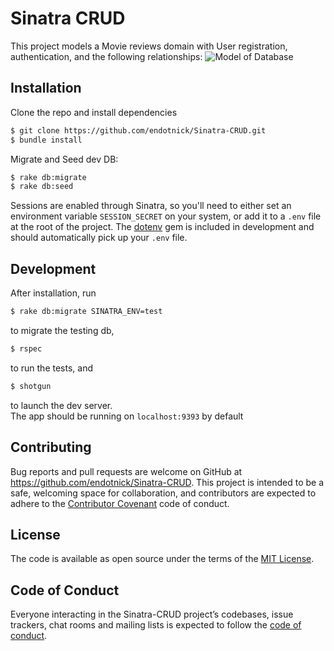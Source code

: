 # Sinatra CRUD

This project models a Movie reviews domain with User registration, authentication, and the following relationships: 
![Model of Database](https://cdn.buttercms.com/zKzZqfr4TCd7fL26dbPQ)

## Installation

Clone the repo and install dependencies

```bash
$ git clone https://github.com/endotnick/Sinatra-CRUD.git
$ bundle install
```

Migrate and Seed dev DB:

```bash
$ rake db:migrate
$ rake db:seed
```

Sessions are enabled through Sinatra, so you'll need to either set an environment variable `SESSION_SECRET` on your system, or add it to a `.env` file at the root of the project. The [dotenv](https://github.com/bkeepers/dotenv) gem is included in development and should automatically pick up your `.env` file.

## Development

After installation, run 

```bash
$ rake db:migrate SINATRA_ENV=test
```
 to migrate the testing db,
 
```bash
$ rspec
```
to run the tests, and


```bash
$ shotgun
```
to launch the dev server.   
The app should be running on `localhost:9393` by default


## Contributing

Bug reports and pull requests are welcome on GitHub at https://github.com/endotnick/Sinatra-CRUD. This project is intended to be a safe, welcoming space for collaboration, and contributors are expected to adhere to the [Contributor Covenant](http://contributor-covenant.org) code of conduct.

## License

The code is available as open source under the terms of the [MIT License](https://opensource.org/licenses/MIT).

## Code of Conduct

Everyone interacting in the Sinatra-CRUD project’s codebases, issue trackers, chat rooms and mailing lists is expected to follow the [code of conduct](https://github.com/endotnick/Sinatra-CRUD/blob/master/CODE_OF_CONDUCT.md).
